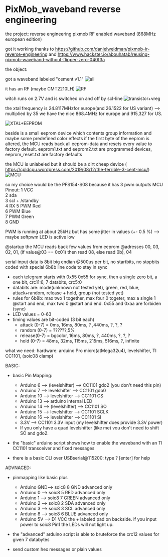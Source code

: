 # PixMob_waveband reverse engineering

the project:
  reverse engineering pixmob RF enabled waveband (868MHz european edition)
  
  got it working thanks to https://github.com/danielweidman/pixmob-ir-reverse-engineering 
  and  https://www.hackster.io/abouhatab/reusing-pixmob-waveband-without-flipper-zero-040f3a

the object:

  got a waveband labeled "cement v1.1"
  ![all](https://github.com/sueppchen/PixMob_waveband/assets/58486836/6f24268f-cfc5-4daa-93ae-c9d2c14f122d)
  
  it has an RF (maybe CMT2210LH)
  ![RF](https://github.com/sueppchen/PixMob_waveband/assets/58486836/27d4b4d4-64a9-4391-908f-28166be6646a)
  
  witch runs on 2.7V and is switched on and off by scl-line
  ![transistor+vreg](https://github.com/sueppchen/PixMob_waveband/assets/58486836/2c1df685-c942-491d-9bc7-c8434d9b0ffb)
  
  the xtal frequency is 24.8117MHzfor europe(and 26.1522 for US variant)
  --> multiplied by 35 we have the nice 868.4MHz for europe and 915,327 for US.
  
  ![XTAL+EEPROM](https://github.com/sueppchen/PixMob_waveband/assets/58486836/8d73dcba-42db-4f61-b4b3-9b6028d15b26)
  
  beside is a small eeprom device which contents group information and maybe some predefined color effects
  if the first byte of the eeprom is altered, the MCU reads back all eeprom-data and resets every value to factory default.
  eeprom1.txt and eeprom2.txt are programmed devices, eeprom_reset.txt are factory defaults
  
  
  the MCU is unlabeled but it should be a dirt cheep device ( https://cpldcpu.wordpress.com/2019/08/12/the-terrible-3-cent-mcu/)
  ![MCU](https://github.com/sueppchen/PixMob_waveband/assets/58486836/497c3a8c-62c1-48c1-b1f2-a0d007095368)
  
  so my choice would be the PFS154-S08 because it has 3 pwm outputs
  MCU Pinout:
   1 VCC   
   2 sda   
   3 scl + /standby    
   4 RX
   5 PWM Red   
   6 PWM Blue   
   7 PWM Green   
   8 GND 
  
  PWM is running at about 25kHz but has some jitter in values (+- 0.5 %)  --> maybe softpwm
  LED is active low
  
  @startup the MCU reads back few values from eeprom @adresses 00, 03, 02, 01, (if value@03 == 0x01) then read 08, else read 0b), 04

  serial input data is 8bit big endian @500us per bit, no startbits, no stopbits coded with special 6b8b line code to stay in sync
  - each telegram starts with 0x55 0x55 for sync, then a single zero bit, a one bit, crc11:6, 7 databits, crc5:0
  - databits are: mode(unknown not tested yet), green, red, blue, attack+random, release + hold, group (not tested yet)
  - rules for 6b8b: max two 1 together, max four 0 togeter, max a single 1 @start and end, max two 0 @start and end. 0x55 and 0xaa are forbiden (sync)
  - LED values = 0-63
  - timing values are bit-coded (3 bit each)
    + attack (0-7) = 0ms, 16ms, 80ms, ? ,440ms, ?, ?, ?
    + random (0-7) = ??????,5%
    + release(0-7) = bgcolor, 16ms, 80ms, ?, 440ms, ?, ?, ?
    + hold   (0-7) = 48ms, 32ms, 115ms, 215ms, 516ms, ?, infinite
  
  
what we need:
  hardware: arduino Pro micro(atMega32u4), levelshifter, TI CC1101, (soic08 clamp)
  
  BASIC:
   + basic Pin Mapping:
     - Arduino  6 --> (levelshifter) --> CC1101 gdo2 (you don't need this pin) 
     - Arduino  7 --> levelshifter --> CC1101 gdo0
     - Arduino 10 --> levelshifter --> CC1101 CS
     - Arduino 13 --> arduino internal LED
     - Arduino 14 --> (levelshifter) --> CC1101 SO
     - Arduino 15 --> levelshifter --> CC1101 SCLK
     - Arduino 16 --> levelshifter --> CC1101 SI
     - 3.3V --> CC1101 3.3V input (my levelshifter does provide 3.3V power)
     - If you only have a quad levelshifter (like me) vou don't need to shift SO and gdo2.
  
   + the "basic" arduino script shows how to enable the waveband with an TI CC1101 transceiver and fixed messages
   + there is a basic CLI over USBserial@115200: type ? [enter] for help
  
  ADVNACED:
   + pinmapping like basic plus
     - Arduino GND--> soic8 8 GND    advanced only
     - Arduino  0 --> soic8 5 RED    advanced only
     - Arduino  1 --> soic8 7 GREEN  advanced only
     - Arduino  2 --> soic8 2 SDA    advanced only
     - Arduino  3 --> soic8 3 SCL    advanced only
     - Arduino  8 --> soic8 6 BLUE   advanced only
     - Arduino 5V --> D1 VCC the + labeled pad on backside. if you input power to soic8 Pin1 the LEDs will not light up.
  
   + the "advanced" arduino script is able to bruteforce the crc12 values for given 7 databytes
   + send custom hex messages or plain values
      
